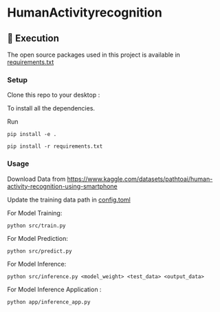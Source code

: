 # HumanActivityrecognition


<!-- Execution -->
<h2 id="execution"> 🍴 Execution</h2>

<!--This project is written in Python programming language. <br>-->
The open source packages used in this project is available in [requirements.txt](requirements.txt)

### Setup

Clone this repo to your desktop :

To install all the dependencies.

Run

`pip install -e .`

`pip install -r requirements.txt`

### Usage

Download Data from
https://www.kaggle.com/datasets/pathtoai/human-activity-recognition-using-smartphone

Update the training data path in [config.toml](./config/config.toml)


For Model Training: 

`python src/train.py`

For Model Prediction: 

`python src/predict.py`

For Model Inference: 

`python src/inference.py <model_weight> <test_data> <output_data>`


For Model Inference Application : 

`python app/inference_app.py`
